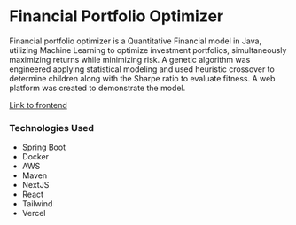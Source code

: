 # Financial Portfolio Optimizer

Financial portfolio optimizer is a Quantitative Financial model in Java, utilizing Machine Learning to optimize investment portfolios, simultaneously maximizing returns while minimizing risk. A genetic algorithm was engineered applying statistical modeling and used heuristic crossover to determine children along with the Sharpe ratio to evaluate fitness. A web platform was created to demonstrate the model.

[Link to frontend](https://github.com/13lack13lood/Financial-Portfolio-Optimizer-frontend)

### Technologies Used
- Spring Boot
- Docker
- AWS
- Maven
- NextJS
- React
- Tailwind
- Vercel
